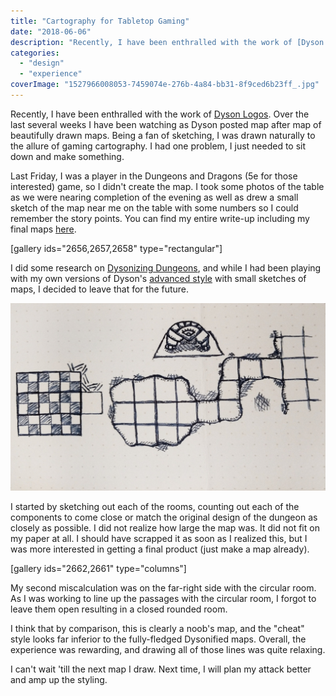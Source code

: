 ```yaml
---
title: "Cartography for Tabletop Gaming"
date: "2018-06-06"
description: "Recently, I have been enthralled with the work of [Dyson Logos](http://www.dysonlogos.com/). Over the last several weeks I have been watching as Dyson posted map after map of beautifully drawn maps. Being a fan of sketching, I was drawn naturally to the allure of gaming cartography. I had one problem, I just needed to sit down and make something."
categories: 
  - "design"
  - "experience"
coverImage: "1527966008053-7459074e-276b-4a84-bb31-8f9ced6b23ff_.jpg"
---
```


Recently, I have been enthralled with the work of [Dyson Logos](http://www.dysonlogos.com/). Over the last several weeks I have been watching as Dyson posted map after map of beautifully drawn maps. Being a fan of sketching, I was drawn naturally to the allure of gaming cartography. I had one problem, I just needed to sit down and make something.

Last Friday, I was a player in the Dungeons and Dragons (5e for those interested) game, so I didn't create the map. I took some photos of the table as we were nearing completion of the evening as well as drew a small sketch of the map near me on the table with some numbers so I could remember the story points. You can find my entire write-up including my final maps [here](https://sites.google.com/view/extant/home/612018).

\[gallery ids="2656,2657,2658" type="rectangular"\]

I did some research on [Dysonizing Dungeons](https://rpgcharacters.wordpress.com/2013/09/25/dysonize-your-dungeon/), and while I had been playing with my own versions of Dyson's [advanced style](https://rpgcharacters.wordpress.com/2013/09/28/advanced-dyson-dungeons/) with small sketches of maps, I decided to leave that for the future.

![Josh's Dyson-like style small](./images/1528249676994-8ab90b59-5a8f-433c-978f-9bbd3efee29e-e1528249949440.jpg)

I started by sketching out each of the rooms, counting out each of the components to come close or match the original design of the dungeon as closely as possible. I did not realize how large the map was. It did not fit on my paper at all. I should have scrapped it as soon as I realized this, but I was more interested in getting a final product (just make a map already).

\[gallery ids="2662,2661" type="columns"\]

My second miscalculation was on the far-right side with the circular room. As I was working to line up the passages with the circular room, I forgot to leave them open resulting in a closed rounded room.

I think that by comparison, this is clearly a noob's map, and the "cheat" style looks far inferior to the fully-fledged Dysonified maps. Overall, the experience was rewarding, and drawing all of those lines was quite relaxing.

I can't wait 'till the next map I draw. Next time, I will plan my attack better and amp up the styling.
